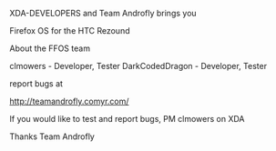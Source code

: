 XDA-DEVELOPERS and Team Androfly brings you

Firefox OS for the HTC Rezound

About the FFOS team

clmowers - Developer, Tester
DarkCodedDragon - Developer, Tester

report bugs at 

http://teamandrofly.comyr.com/


If you would like to test and report bugs,
PM clmowers on XDA

Thanks
Team Androfly

